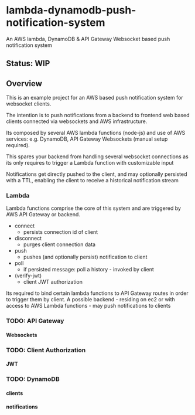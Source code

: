 # lambda-dynamodb-push-notification-system
An AWS lambda, DynamoDB & API Gateway Websocket based push notification system

## Status: WIP

## Overview
This is an example project for an AWS based push notification system for websocket clients.

The intention is to push notifications from a backend to frontend web based clients connected via websockets and AWS infrastructure.

Its composed by several AWS lambda functions (node-js) and use of AWS services: e.g. DynamoDB, API Gateway Websockets (manual setup required).

This spares your backend from handling several websocket connections as its only requires to trigger a Lambda function with customizable input

Notifications get directly pushed to the client, and may optionally persisted with a TTL, enabling the client to receive a historical notification stream

### Lambda
Lambda functions comprise the core of this system and are triggered by AWS API Gateway or backend.
  
* connect
  * persists connection id of client 
* disconnect
  * purges client connection data
* push
  * pushes (and optionally persist) notification to client 
* poll
  * if persisted message: poll a history - invoked by client
* (verify-jwt)
  * client JWT authorization
  
Its required to bind certain lambda functions to API Gateway routes in order to trigger them by client.
A possible backend - residing on ec2 or with access to AWS Lambda functions - may push notifications to clients    

### TODO: API Gateway 
 #### Websockets

### TODO: Client Authorization
 #### JWT 
### TODO: DynamoDB
#### clients
#### notifications